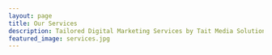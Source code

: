 ```yaml
---
layout: page
title: Our Services
description: Tailored Digital Marketing Services by Tait Media Solutions
featured_image: services.jpg
---
```


